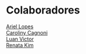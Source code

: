 # Colaboradores

[Ariel Lopes](https://github.com/ArielLopes888)  
[Caroliny Cagnoni](https://github.com/cgcagnoni)  
[Luan Victor](https://github.com/LuanME)  
[Renata Kim](https://github.com/renatakim)  
